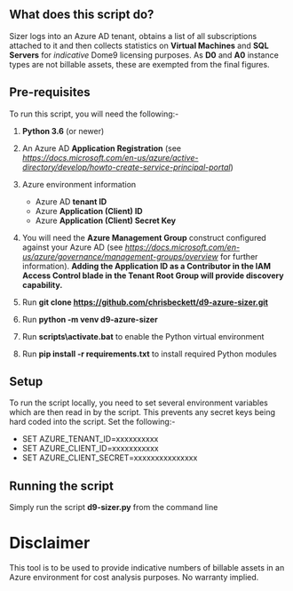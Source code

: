 What does this script do?
-------------------------

Sizer logs into an Azure AD tenant, obtains a list of all subscriptions attached to it and then collects statistics on **Virtual Machines** and **SQL Servers** for *indicative* Dome9 licensing purposes. As **D0** and **A0** instance types are not billable assets, these are exempted from the final figures.

Pre-requisites
--------------
To run this script, you will need the following:-

1) **Python 3.6** (or newer)

2) An Azure AD **Application Registration** (see *https://docs.microsoft.com/en-us/azure/active-directory/develop/howto-create-service-principal-portal*)

3) Azure environment information
    - Azure AD **tenant ID**
    - Azure **Application (Client) ID**
    - Azure **Application (Client) Secret Key**
    
4) You will need the **Azure Management Group** construct configured against your Azure AD (see *https://docs.microsoft.com/en-us/azure/governance/management-groups/overview* for further information). **Adding the Application ID as a Contributor in the IAM Access Control blade in the Tenant Root Group will provide discovery capability.**

5) Run **git clone https://github.com/chrisbeckett/d9-azure-sizer.git**

6) Run **python -m venv d9-azure-sizer**

7) Run **scripts\activate.bat** to enable the Python virtual environment

8) Run **pip install -r requirements.txt** to install required Python modules
    
Setup
-----
To run the script locally, you need to set several environment variables which are then read in by the script. This prevents any secret keys being hard coded into the script. Set the following:-

- SET AZURE_TENANT_ID=xxxxxxxxxx
- SET AZURE_CLIENT_ID=xxxxxxxxxxx
- SET AZURE_CLIENT_SECRET=xxxxxxxxxxxxxxx

Running the script
------------------
Simply run the script **d9-sizer.py** from the command line 

Disclaimer
==========
This tool is to be used to provide indicative numbers of billable assets in an Azure environment for cost analysis purposes. No warranty implied.
